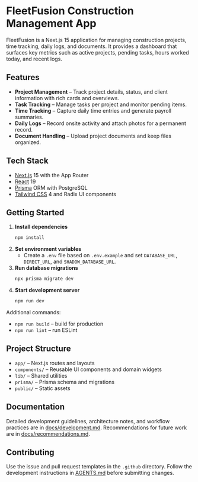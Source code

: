 # FleetFusion Construction Management App

FleetFusion is a Next.js 15 application for managing construction projects, time tracking, daily logs, and documents. It provides a dashboard that surfaces key metrics such as active projects, pending tasks, hours worked today, and recent logs.

## Features
- **Project Management** – Track project details, status, and client information with rich cards and overviews.
- **Task Tracking** – Manage tasks per project and monitor pending items.
- **Time Tracking** – Capture daily time entries and generate payroll summaries.
- **Daily Logs** – Record onsite activity and attach photos for a permanent record.
- **Document Handling** – Upload project documents and keep files organized.

## Tech Stack
- [Next.js](https://nextjs.org/) 15 with the App Router
- [React](https://react.dev/) 19
- [Prisma](https://www.prisma.io/) ORM with PostgreSQL
- [Tailwind CSS](https://tailwindcss.com/) 4 and Radix UI components

## Getting Started
1. **Install dependencies**
   ```bash
   npm install
   ```
2. **Set environment variables**
   - Create a `.env` file based on `.env.example` and set `DATABASE_URL`, `DIRECT_URL`, and `SHADOW_DATABASE_URL`.
3. **Run database migrations**
   ```bash
   npx prisma migrate dev
   ```
4. **Start development server**
   ```bash
   npm run dev
   ```

Additional commands:
- `npm run build` – build for production
- `npm run lint` – run ESLint

## Project Structure
- `app/` – Next.js routes and layouts
- `components/` – Reusable UI components and domain widgets
- `lib/` – Shared utilities
- `prisma/` – Prisma schema and migrations
- `public/` – Static assets

## Documentation
Detailed development guidelines, architecture notes, and workflow practices are in [docs/development.md](docs/development.md). Recommendations for future work are in [docs/recommendations.md](docs/recommendations.md).

## Contributing
Use the issue and pull request templates in the `.github` directory. Follow the development instructions in [AGENTS.md](AGENTS.md) before submitting changes.

